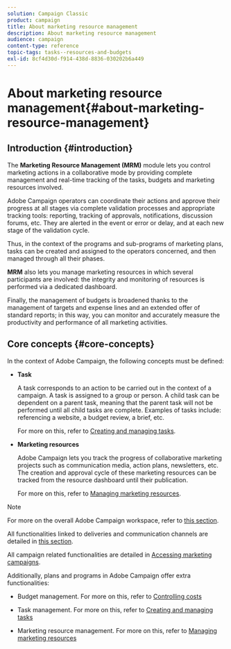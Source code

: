 ```yaml
---
solution: Campaign Classic
product: campaign
title: About marketing resource management
description: About marketing resource management
audience: campaign
content-type: reference
topic-tags: tasks--resources-and-budgets
exl-id: 8cf4d30d-f914-438d-8836-030202b6a449
---
```

# About marketing resource management{#about-marketing-resource-management}

## Introduction {#introduction}

The **Marketing Resource Management (MRM)** module lets you control marketing actions in a collaborative mode by providing complete management and real-time tracking of the tasks, budgets and marketing resources involved. 

Adobe Campaign operators can coordinate their actions and approve their progress at all stages via complete validation processes and appropriate tracking tools: reporting, tracking of approvals, notifications, discussion forums, etc. They are alerted in the event or error or delay, and at each new stage of the validation cycle.

Thus, in the context of the programs and sub-programs of marketing plans, tasks can be created and assigned to the operators concerned, and then managed through all their phases.

**MRM** also lets you manage marketing resources in which several participants are involved: the integrity and monitoring of resources is performed via a dedicated dashboard.

Finally, the management of budgets is broadened thanks to the management of targets and expense lines and an extended offer of standard reports; in this way, you can monitor and accurately measure the productivity and performance of all marketing activities.

## Core concepts {#core-concepts}

In the context of Adobe Campaign, the following concepts must be defined:

* **Task**

  A task corresponds to an action to be carried out in the context of a campaign. A task is assigned to a group or person. A child task can be dependent on a parent task, meaning that the parent task will not be performed until all child tasks are complete. Examples of tasks include: referencing a website, a budget review, a brief, etc.

  For more on this, refer to [Creating and managing tasks](../../campaign/using/creating-and-managing-tasks.md).

* **Marketing resources**

  Adobe Campaign lets you track the progress of collaborative marketing projects such as communication media, action plans, newsletters, etc. The creation and approval cycle of these marketing resources can be tracked from the resource dashboard until their publication.

  For more on this, refer to [Managing marketing resources](../../campaign/using/managing-marketing-resources.md).

>[!NOTE]
>
>For more on the overall Adobe Campaign workspace, refer to [this section](../../platform/using/adobe-campaign-workspace.md).
>  
>All functionalities linked to deliveries and communication channels are detailed in [this section](../../delivery/using/steps-about-delivery-creation-steps.md).  
>
>All campaign related functionalities are detailed in [Accessing marketing campaigns](../../campaign/using/accessing-marketing-campaigns.md).

Additionally, plans and programs in Adobe Campaign offer extra functionalities:

* Budget management. For more on this, refer to [Controlling costs](../../campaign/using/controlling-costs.md)

* Task management. For more on this, refer to [Creating and managing tasks](../../campaign/using/creating-and-managing-tasks.md)

* Marketing resource management. For more on this, refer to [Managing marketing resources](../../campaign/using/managing-marketing-resources.md)
